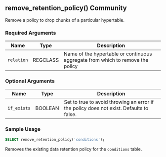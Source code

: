 ## remove_retention_policy() <tag type="community">Community</tag> 
Remove a policy to drop chunks of a particular hypertable.

### Required Arguments

|Name|Type|Description|
|---|---|---|
| `relation` | REGCLASS | Name of the hypertable or continuous aggregate from which to remove the policy |

### Optional Arguments

|Name|Type|Description|
|---|---|---|
| `if_exists` | BOOLEAN |  Set to true to avoid throwing an error if the policy does not exist. Defaults to false.|


### Sample Usage 

```sql
SELECT remove_retention_policy('conditions');
```

Removes the existing data retention policy for the `conditions` table.

